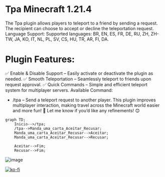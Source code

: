 # Tpa Minecraft 1.21.4
The Tpa plugin allows players to teleport to a friend by sending a request. The recipient can choose to accept or decline the teleportation request.
Language Support:
Supported languages: BR, EN, ES, FR, DE, RU, ZH, ZH-TW, JA, KO, IT, NL, PL, SV, CS, HU, TR, AR, FI, DA.
# Plugin Features:
✅ Enable & Disable Support – Easily activate or deactivate the plugin as needed.
✅ Smooth Teleportation – Seamlessly teleport to friends upon request approval.
✅ Quick Commands – Simple and efficient teleport system for multiplayer servers.
Available Command:
- /tpa – Send a teleport request to another player.
This plugin improves multiplayer interaction, making travel across the Minecraft world easier and more fun! 🚀
Let me know if you’d like any refinements! 😊


```mermaid
graph TD;
    Inicio-->/tpa;
    /tpa-->Manda_uma_carta_Aceitar_Recusar;
    Manda_uma_carta_Aceitar_Recusar-->Aceitar;
    Manda_uma_carta_Aceitar_Recusar-->Recusar;

    Aceitar-->Fim;
    Recusar-->Fim;
```

![image](https://github.com/user-attachments/assets/49b0a862-daa5-418b-8bea-14bf1c3dec4e)

[![ko-fi](https://ko-fi.com/img/githubbutton_sm.svg)](https://ko-fi.com/H2H411P12P)


